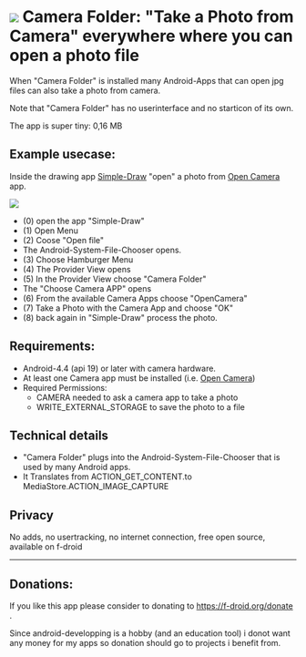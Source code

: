 # ![](https://github.com/k3b/CameraFolder/raw/master/app/src/main/res/drawable/camera_folder.png) Camera Folder: "Take a Photo from Camera" everywhere where you can open a photo file 

When "Camera Folder" is installed many Android-Apps that can open jpg files can also take a photo from camera.

Note that "Camera Folder" has no userinterface and no starticon of its own.

The app is super tiny: 0,16 MB

## Example usecase:

Inside the drawing app [Simple-Draw](https://github.com/SimpleMobileTools/Simple-Draw) 
"open" a photo from [Open Camera](https://f-droid.org/en/packages/net.sourceforge.opencamera) app.

![](https://github.com/k3b/CameraFolder/raw/master/fastlane/metadata/android/en-US/images/phoneScreenshots/1-workflow.png)

* (0) open the app "Simple-Draw"
* (1) Open Menu
* (2) Coose "Open file"
* The Android-System-File-Chooser opens.
* (3) Choose Hamburger Menu
* (4) The Provider View opens
* (5) In the Provider View choose "Camera Folder"
* The "Choose Camera APP" opens
* (6) From the available Camera Apps choose "OpenCamera"
* (7) Take a Photo with the Camera App and choose "OK" 
* (8) back again in "Simple-Draw" process the photo.    

## Requirements:

* Android-4.4 (api 19) or later with camera hardware.
* At least one Camera app must be installed (i.e. [Open Camera](https://f-droid.org/en/packages/net.sourceforge.opencamera))
* Required Permissions:  
  * CAMERA needed to ask a camera app to take a photo
  * WRITE_EXTERNAL_STORAGE to save the photo to a file

## Technical details

* "Camera Folder" plugs into the Android-System-File-Chooser that is used by many Android apps.
* It Translates from ACTION_GET_CONTENT.to MediaStore.ACTION_IMAGE_CAPTURE
 
## Privacy

No adds, no usertracking, no internet connection, free open source, available on f-droid


-----

## Donations: 

If you like this app please consider to donating to https://f-droid.org/donate .

Since android-developping is a hobby (and an education tool) i donot want any 
money for my apps so donation should go to projects i benefit from.

